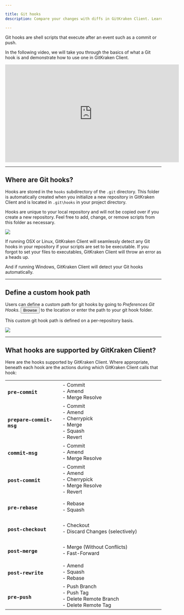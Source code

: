 ```yaml
---

title: Git hooks
description: Compare your changes with diffs in GitKraken Client. Learn about where to access diffs, file blame, and more.

---
```


Git hooks are shell scripts that execute after an event such as a commit or push.

In the following video, we will take you through the basics of what a Git hook is and demonstrate how to use one in GitKraken Client.

<div class='embed-container embed-container--16-9'>
    <iframe width="560" height="315" src="https://www.youtube.com/embed/ZZgyILr-TjA?ecver=1" frameborder="0" allowfullscreen></iframe>
</div>


***

## Where are Git hooks?

Hooks are stored in the `hooks` subdirectory of the `.git` directory. This folder is automatically created when you initialize a new repository in GitKraken Client and is located in `.git\hooks` in your project directory.

Hooks are unique to your local repository and will not be copied over if you create a new repository. Feel free to add, change, or remove scripts from this folder as necessary.

<img src='/img/documentation/repositories/githooks/hook_location.png' srcset='/img/documentation/repositories/githooks/hook_location@2x.png 2x' class='img-responsive center img-bordered' />

If running OSX or Linux, GitKraken Client will seamlessly detect any Git hooks in your repository if your scripts are set to be executable. If you forgot to set your files to executables, GitKraken Client will throw an error as a heads up.

And if running Windows, GitKraken Client will detect your Git hooks automatically.

***

## Define a custom hook path  

Users can define a custom path for git hooks by going to <em class='context-menu'>Preferences <i class='fa fa-caret-right'></i> Git Hooks</em>. <button class="button button--primary button--ui button--nolink">Browse</button> to the location or enter the path to your git hook folder.

This custom git hook path is defined on a per-repository basis. 

<img src='/img/documentation/repositories/githooks/hook_preferences.png' srcset='/img/documentation/repositories/githooks/hook_preferences@2x.png 2x' class='img-responsive center img-bordered' />

***

## What hooks are supported by GitKraken Client?

Here are the hooks supported by GitKraken Client. Where appropriate, beneath each hook are the actions during which GitKraken Client calls that hook:

<table class='table table--bordered table--shortcuts'>
  <tbody>
      <tr>
          <td style="width: 35%;"> <h3> <code>pre-commit</code></h3> </td>
          <td style="width: 65%;">
            - Commit
            <br>
            - Amend
            <br>
            - Merge Resolve
          </td>
      </tr>
      <tr>
          <td style="width: 35%;"> <h3><code>prepare-commit-msg</code></h3> </td>
          <td style="width: 65%;">
            - Commit
            <br>
            - Amend
            <br>
            - Cherrypick
            <br>
            - Merge
            <br>
            - Squash
            <br>
            - Revert
          </td>
      </tr>
      <tr>
          <td style="width: 35%;"> <h3> <code>commit-msg</code></h3> </td>
          <td style="width: 65%;">
          - Commit
          <br>
          - Amend
          <br>
          - Merge Resolve
          </td>
      </tr>
      <tr>
          <td style="width: 35%;"> <h3> <code>post-commit</code></h3> </td>
          <td style="width: 65%;">
          - Commit
          <br>
          - Amend
          <br>
          - Cherrypick
          <br>
          - Merge Resolve
          <br>
          - Revert
          </td>
      </tr>
      <tr>
          <td style="width: 35%;"> <h3> <code>pre-rebase</code></h3> </td>
          <td style="width: 65%;">
          - Rebase
          <br>
          - Squash
          </td>
      </tr>
      <tr>
          <td style="width: 35%;"> <h3> <code>post-checkout</code></h3> </td>
          <td style="width: 65%;">
          - Checkout
          <br>
          - Discard Changes (selectively)
          </td>
      </tr>
      <tr>
          <td style="width: 35%;"> <h3> <code>post-merge</code></h3> </td>
          <td style="width: 65%;">
          - Merge (Without Conflicts)
          <br>
          - Fast-Forward
          </td>
      </tr>
      <tr>
          <td style="width: 35%;"> <h3> <code>post-rewrite</code></h3> </td>
          <td style="width: 65%;">
          - Amend
          <br>
          - Squash
          <br>
          - Rebase
          </td>
      </tr>
      <tr>
          <td style="width: 35%;"> <h3> <code>pre-push</code></h3> </td>
          <td style="width: 65%;">
          - Push Branch
          <br>
          - Push Tag
          <br>
          - Delete Remote Branch
          <br>
          - Delete Remote Tag
          </td>
      </tr>
  </tbody>
</table>
